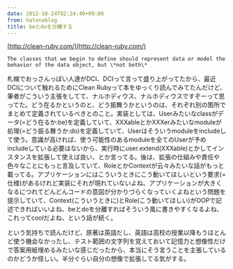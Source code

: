 ```yaml
---
date: 2012-10-24T02:24:40+09:00
from: hatenablog
title: beとdoを分離する
---
```

[http://clean-ruby.com/](http://clean-ruby.com/)

```
The classes that we begin to define should represent data or model the behavior of the data object, but \*not both\*
```

札幌でおっさんっぽい人達がDCI、DCIって言って盛り上がってたから、最近DCIについて触れるためにClean Rubyって本をゆっくり読んでみてたんだけど、筆者がこういう主張をしてて、ナルホディウス、ナルホディウスですぞーって思ってた。どう在るかというのと、どう振舞うかというのは、それぞれ別の箇所でまとめて定義されているべきとのこと。実装としては、Userみたいなclassがデータ(=どう在るか:be)を定義していて、XXXableとかXXXerみたいなmoduleが処理(=どう振る舞うか:do)を定義していて、Userはそういうmoduleをincludeして使う。意識が高ければ、使う可能性のあるmoduleを全てのUserが予めincludeしている必要はないから、実行時にuser.extend(XXXable)とかしてインスタンスを拡張して使えば良い、とか言ってる。後は、拡張の仕組みや責任や色々なことにもっと言及していて、RoleとかContextが云々みたいな話がもっと載ってる。アプリケーションにはこういうときにこう動いてほしいという要求(=仕様)があるけれど実装にそれが現れていないよね、アプリケーションが大きくなるにつれてどんどんコードの意図が分かりづらくなっていくよねという問題を提示していて、Context(こういうときに)とRole(こう動いてほしい)がOOPで記述できればいいよね、beとdoを分離すればそういう風に書きやすくなるよね、これってcoolだよね、という話が続く。

という気持ちで読んだけど、原著は英語だし、英語は高校の授業以降もうほとんど使う機会なかったし、テスト範囲の文字列を覚えておいて記憶力と想像性だけで答案用紙埋めるみたいな感じだったから、本当にそう言うことを主張しているのかどうか怪しい。半分ぐらい自分の想像で拡張してる気がする。


